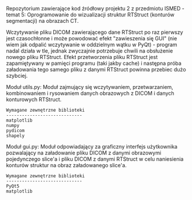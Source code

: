Repozytorium zawierające kod źródłowy projektu 2 z przedmiotu ISMED - temat 5: Oprogramowanie do wizualizacji struktur RTStruct (konturów segmentacji) na obrazach CT.

Wczytywanie pliku DICOM zawierającego dane RTStruct po raz pierwszy jest czasochłonne i może powodować efekt "zawieszenia się GUI" (nie wiem jak odpalić wczytywanie w oddzielnym wątku w PyQt) - program nadal działa w tle, jednak zwyczajnie potrzebuje chwili na obsłużenie nowego pliku RTStruct. Efekt przetworzenia pliku RTStruct jest zapamiętywany w pamięci programu (taki jakby cache) i następna próba załadowania tego samego pliku z danymi RTStruct powinna przebiec dużo szybciej.

Moduł utils.py:
    Moduł zajmujący się wczytywaniem, przetwarzaniem, kombinowaniem i rysowaniem danych obrazowych z DICOM i danych konturowych RTStruct.

    Wymagane zewnętrzne biblioteki
    -----------------------------
    matplotlib
    numpy
    pydicom
    shapely

Moduł gui.py:
    Moduł odpowiadający za graficzny interfejs użytkownika pozwalający na załadowanie pliku DICOM z danymi obrazowymi pojedynczego slice'a 
    i pliku DICOM z danymi RTStruct w celu naniesienia konturów struktur na obraz załadowanego slice'a.

    Wymagane zewnętrzne biblioteki
    -----------------------------
    PyQt5
    matplotlib
